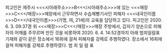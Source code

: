 피고인은 제주시 <<<시아래주소>>>B<<</시아래주소>>>에 있는 <<<매장>>>C<<</매장>>>매장에서 근무하면서 수습제빵기사인 피해자 <<<내국인이름>>>D<<</내국인이름>>>(가명, 여, 21세)의 교육을 담당하고 있다.
피고인은 2020. 6. 3. 09:37경 위 <<<매장>>>C<<</매장>>>매장 주방에서, 갑자기 양손으로 피해자의 어깨를 주무르며 만진 것을 비롯하여 2020. 6. 4. 14:52경까지 아래 범죄일람표 기재와 같이 같은 장소에서 16회에 걸쳐 피해자를 강제로 추행하였다.
장소에서 16회에 걸쳐 피해자를 강제로 추행하였다.
 범 죄 일 람 표